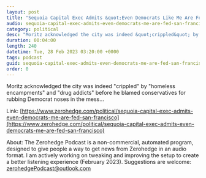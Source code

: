 ```yaml
---
layout: post
title: "Sequoia Capital Exec Admits &quot;Even Democrats Like Me Are Fed Up With San Francisco&quot;"
audio: sequoia-capital-exec-admits-even-democrats-me-are-fed-san-francisco-0
category: political
desc: "Moritz acknowledged the city was indeed &quot;crippled&quot; by &quot;homeless encampments&quot; and &quot;drug addicts&quot; before he blamed conservatives for rubbing Democrat noses in the mess..."
duration: 00:04:00
length: 240
datetime: Tue, 28 Feb 2023 03:20:00 +0000
tags: podcast
guid: sequoia-capital-exec-admits-even-democrats-me-are-fed-san-francisco-0
order: 0
---
```

Moritz acknowledged the city was indeed &quot;crippled&quot; by &quot;homeless encampments&quot; and &quot;drug addicts&quot; before he blamed conservatives for rubbing Democrat noses in the mess...

Link: [https://www.zerohedge.com/political/sequoia-capital-exec-admits-even-democrats-me-are-fed-san-francisco](https://www.zerohedge.com/political/sequoia-capital-exec-admits-even-democrats-me-are-fed-san-francisco)

About: The Zerohedge Podcast is a non-commercial, automated program, designed to give people a way to get news from Zerohedge in an audio format.  I am actively working on tweaking and improving the setup to create a better listening experience (February 2023).  Suggestions are welcome: [zerohedgePodcast@outlook.com](mailto:zerohedgePodcast@outlook.com)